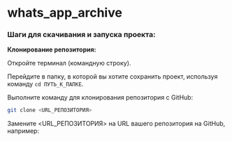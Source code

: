 # whats_app_archive


### Шаги для скачивания и запуска проекта:

**Клонирование репозитория:**

Откройте терминал (командную строку).

Перейдите в папку, в которой вы хотите сохранить проект, используя команду `cd ПУТЬ_К_ПАПКЕ`.

Выполните команду для клонирования репозитория с GitHub:

```bash
git clone <URL_РЕПОЗИТОРИЯ>
```

Замените <URL_РЕПОЗИТОРИЯ> на URL вашего репозитория на GitHub, например:

